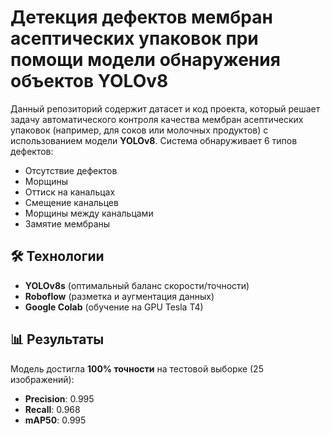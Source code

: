 # Детекция дефектов мембран асептических упаковок при помощи модели обнаружения объектов YOLOv8
Данный репозиторий содержит датасет и код проекта, который решает задачу автоматического контроля качества мембран асептических упаковок (например, для соков или молочных продуктов) с использованием модели **YOLOv8**. Система обнаруживает 6 типов дефектов:
- Отсутствие дефектов
- Морщины
- Оттиск на канальцах
- Смещение канальцев
- Морщины между канальцами
- Замятие мембраны

## 🛠 Технологии
- **YOLOv8s** (оптимальный баланс скорости/точности)
- **Roboflow** (разметка и аугментация данных)
- **Google Colab** (обучение на GPU Tesla T4)

## 📊 Результаты
Модель достигла **100% точности** на тестовой выборке (25 изображений):
- **Precision**: 0.995
- **Recall**: 0.968
- **mAP50**: 0.995
